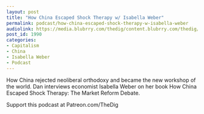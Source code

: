 ```yaml
---
layout: post
title: "How China Escaped Shock Therapy w/ Isabella Weber"
permalink: podcast/how-china-escaped-shock-therapy-w-isabella-weber
audiolink: https://media.blubrry.com/thedig/content.blubrry.com/thedig/The_Dig-EP_315-Weber.mp3
post_id: 1990
categories: 
- Capitalism
- China
- Isabella Weber
- Podcast
---
```


How China rejected neoliberal orthodoxy and became the new workshop of the world. Dan interviews economist Isabella Weber on her book How China Escaped Shock Therapy: The Market Reform Debate. 

Support this podcast at Patreon.com/TheDig